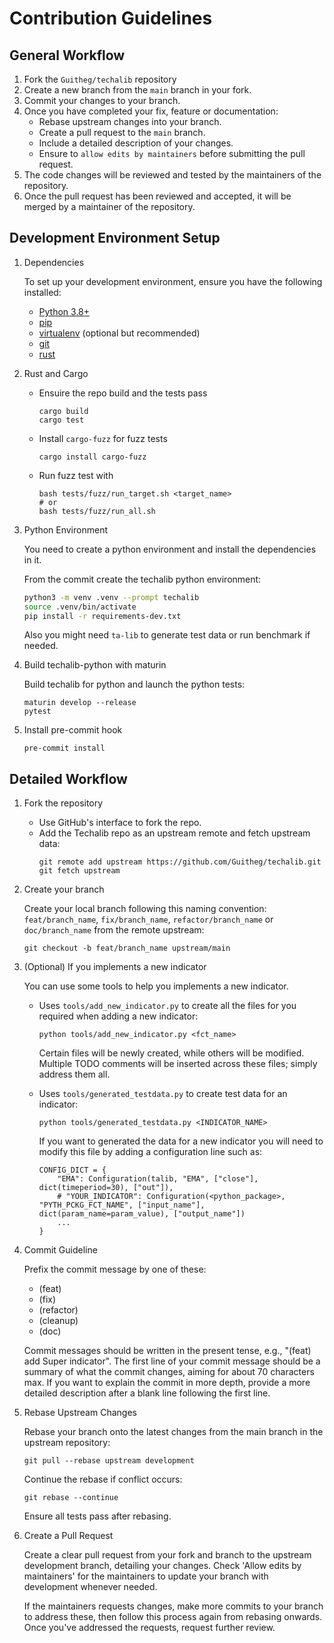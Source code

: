 # Contribution Guidelines

## General Workflow

1. Fork the `Guitheg/techalib` repository
2. Create a new branch from the `main` branch in your fork.
3. Commit your changes to your branch.
4. Once you have completed your fix, feature or documentation:
    - Rebase upstream changes into your branch.
    - Create a pull request to the `main` branch.
    - Include a detailed description of your changes.
    - Ensure to `allow edits by maintainers` before submitting the pull request.
5. The code changes will be reviewed and tested by the maintainers of the repository.
6. Once the pull request has been reviewed and accepted, it will be merged by a maintainer of the repository.

## Development Environment Setup

1. Dependencies

    To set up your development environment, ensure you have the following installed:

    - [Python 3.8+](https://www.python.org/downloads/)
    - [pip](https://pip.pypa.io/en/stable/)
    - [virtualenv](https://virtualenv.pypa.io/en/latest/) (optional but recommended)
    - [git](https://git-scm.com/)
    - [rust](https://www.rust-lang.org/tools/install)

2. Rust and Cargo

    - Ensuire the repo build and the tests pass
        ```
        cargo build
        cargo test
        ```
    - Install `cargo-fuzz` for fuzz tests
        ```
        cargo install cargo-fuzz
        ```
    - Run fuzz test with
        ```
        bash tests/fuzz/run_target.sh <target_name>
        # or
        bash tests/fuzz/run_all.sh
        ```

3. Python Environment

    You need to create a python environment and install the dependencies in it.

    From the commit create the techalib python environment:
    ```bash
    python3 -m venv .venv --prompt techalib
    source .venv/bin/activate
    pip install -r requirements-dev.txt
    ```
    Also you might need `ta-lib` to generate test data or run benchmark if needed.

4. Build techalib-python with maturin

    Build techalib for python and launch the python tests:
    ```
    maturin develop --release
    pytest
    ```

5. Install pre-commit hook

    ```
    pre-commit install
    ```

## Detailed Workflow

1. Fork the repository

    - Use GitHub's interface to fork the repo.
    - Add the Techalib repo as an upstream remote and fetch upstream data:
        ```
        git remote add upstream https://github.com/Guitheg/techalib.git
        git fetch upstream
        ```

2. Create your branch

    Create your local branch following this naming convention: `feat/branch_name`, `fix/branch_name`, `refactor/branch_name` or `doc/branch_name` from the remote upstream:
    ```
    git checkout -b feat/branch_name upstream/main
    ```

3. (Optional) If you implements a new indicator

    You can use some tools to help you implements a new indicator.

    - Uses `tools/add_new_indicator.py` to create all the files for you required when adding a new indicator:
        ```
        python tools/add_new_indicator.py <fct_name>
        ```
        Certain files will be newly created, while others will be modified. Multiple TODO comments will be inserted across these files; simply address them all.

    - Uses `tools/generated_testdata.py` to create test data for an indicator:
        ```
        python tools/generated_testdata.py <INDICATOR_NAME>
        ```
        If you want to generated the data for a new indicator you will need to modify this file by adding a configuration line such as:
        ```
        CONFIG_DICT = {
            "EMA": Configuration(talib, "EMA", ["close"], dict(timeperiod=30), ["out"]),
            # "YOUR_INDICATOR": Configuration(<python_package>, "PYTH_PCKG_FCT_NAME", ["input_name"], dict(param_name=param_value), ["output_name"])
            ...
        }
        ```

4. Commit Guideline

    Prefix the commit message by one of these:
    - (feat)
    - (fix)
    - (refactor)
    - (cleanup)
    - (doc)

    Commit messages should be written in the present tense, e.g., "(feat) add Super indicator". The first line of your commit message should be a summary of what the commit changes, aiming for about 70 characters max. If you want to explain the commit in more depth, provide a more detailed description after a blank line following the first line.

5. Rebase Upstream Changes

    Rebase your branch onto the latest changes from the main branch in the upstream repository:
    ```
    git pull --rebase upstream development
    ```
    Continue the rebase if conflict occurs:
    ```
    git rebase --continue
    ```
    Ensure all tests pass after rebasing.

6. Create a Pull Request

    Create a clear pull request from your fork and branch to the upstream development branch, detailing your changes. Check 'Allow edits by maintainers' for the maintainers to update your branch with development whenever needed.

    If the maintainers requests changes, make more commits to your branch to address these, then follow this process again from rebasing onwards. Once you've addressed the requests, request further review.

